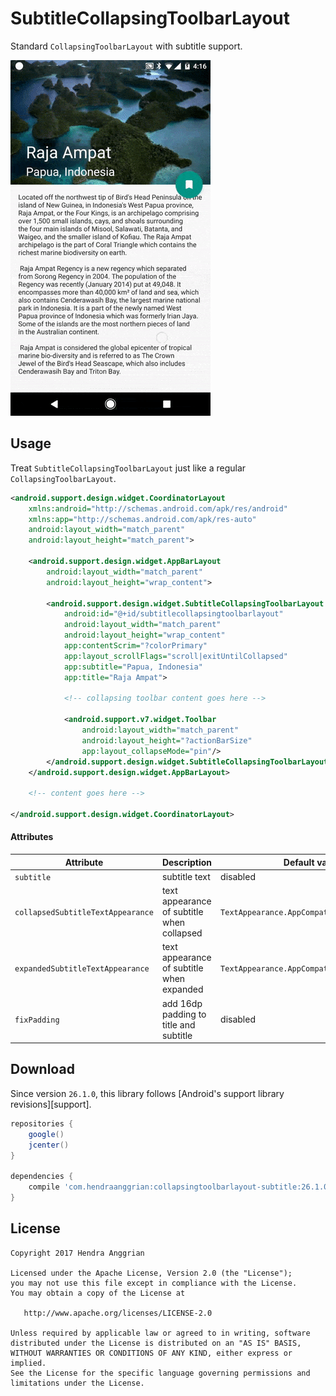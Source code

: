 SubtitleCollapsingToolbarLayout
===============================
Standard `CollapsingToolbarLayout` with subtitle support.

![demo][demo]

Usage
-----
Treat `SubtitleCollapsingToolbarLayout` just like a regular `CollapsingToolbarLayout`.

```xml
<android.support.design.widget.CoordinatorLayout
    xmlns:android="http://schemas.android.com/apk/res/android"
    xmlns:app="http://schemas.android.com/apk/res-auto"
    android:layout_width="match_parent"
    android:layout_height="match_parent">

    <android.support.design.widget.AppBarLayout
        android:layout_width="match_parent"
        android:layout_height="wrap_content">

        <android.support.design.widget.SubtitleCollapsingToolbarLayout
            android:id="@+id/subtitlecollapsingtoolbarlayout"
            android:layout_width="match_parent"
            android:layout_height="wrap_content"
            app:contentScrim="?colorPrimary"
            app:layout_scrollFlags="scroll|exitUntilCollapsed"
            app:subtitle="Papua, Indonesia"
            app:title="Raja Ampat">

            <!-- collapsing toolbar content goes here -->

            <android.support.v7.widget.Toolbar
                android:layout_width="match_parent"
                android:layout_height="?actionBarSize"
                app:layout_collapseMode="pin"/>
        </android.support.design.widget.SubtitleCollapsingToolbarLayout>
    </android.support.design.widget.AppBarLayout>

    <!-- content goes here -->

</android.support.design.widget.CoordinatorLayout>
```

#### Attributes
| Attribute                         | Description                                | Default value/behavior                               |
|-----------------------------------|--------------------------------------------|------------------------------------------------------|
| `subtitle`                        | subtitle text                              | disabled                                             |
| `collapsedSubtitleTextAppearance` | text appearance of subtitle when collapsed | `TextAppearance.AppCompat.Widget.ActionBar.Subtitle` |
| `expandedSubtitleTextAppearance`  | text appearance of subtitle when expanded  | `TextAppearance.AppCompat.Headline`                  |
| `fixPadding`                      | add 16dp padding to title and subtitle     | disabled                                             |

Download
--------
Since version `26.1.0`, this library follows [Android's support library revisions][support].

```gradle
repositories {
    google()
    jcenter()
}

dependencies {
    compile 'com.hendraanggrian:collapsingtoolbarlayout-subtitle:26.1.0'
}
```

License
-------
    Copyright 2017 Hendra Anggrian

    Licensed under the Apache License, Version 2.0 (the "License");
    you may not use this file except in compliance with the License.
    You may obtain a copy of the License at

       http://www.apache.org/licenses/LICENSE-2.0

    Unless required by applicable law or agreed to in writing, software
    distributed under the License is distributed on an "AS IS" BASIS,
    WITHOUT WARRANTIES OR CONDITIONS OF ANY KIND, either express or implied.
    See the License for the specific language governing permissions and
    limitations under the License.
    
[demo]: /art/demo.gif
[support-revisions]: https://developer.android.com/topic/libraries/support-library/revisions.html